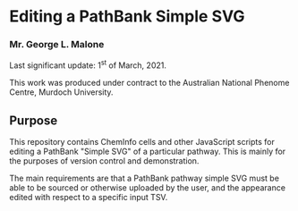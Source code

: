 # Editing a PathBank Simple SVG
### Mr. George L. Malone

Last significant update:  1<sup>st</sup> of March, 2021.

This work was produced under contract to the Australian National Phenome
Centre, Murdoch University.

## Purpose

This repository contains ChemInfo cells and other JavaScript scripts for
editing a PathBank "Simple SVG" of a particular pathway.  This is mainly for
the purposes of version control and demonstration.

The main requirements are that a PathBank pathway simple SVG must be able to be
sourced or otherwise uploaded by the user, and the appearance edited with
respect to a specific input TSV.
